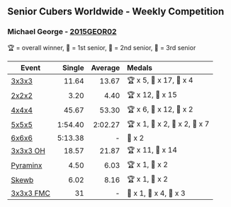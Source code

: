 ## Senior Cubers Worldwide - Weekly Competition
### Michael George - [2015GEOR02](https://www.worldcubeassociation.org/persons/2015GEOR02)

🏆 = overall winner, 🥇 = 1st senior, 🥈 = 2nd senior, 🥉 = 3rd senior

| Event | Single | Average | Medals |
| -- | --: | --: | :-- |
| [3x3x3](michael_george/333.md) | 11.64 | 13.67 | 🏆 x 5, 🥇 x 17, 🥈 x 4 |
| [2x2x2](michael_george/222.md) | 3.20 | 4.40 | 🏆 x 12, 🥇 x 15 |
| [4x4x4](michael_george/444.md) | 45.67 | 53.30 | 🏆 x 6, 🥇 x 12, 🥈 x 2 |
| [5x5x5](michael_george/555.md) | 1:54.40 | 2:02.27 | 🏆 x 1, 🥇 x 2, 🥈 x 2, 🥉 x 7 |
| [6x6x6](michael_george/666.md) | 5:13.38 | - | 🥉 x 2 |
| [3x3x3 OH](michael_george/333oh.md) | 18.57 | 21.87 | 🏆 x 11, 🥇 x 14 |
| [Pyraminx](michael_george/pyram.md) | 4.50 | 6.03 | 🏆 x 1, 🥇 x 2 |
| [Skewb](michael_george/skewb.md) | 6.02 | 8.16 | 🏆 x 1, 🥇 x 2 |
| [3x3x3 FMC](michael_george/333fm.md) | 31 | - | 🥇 x 1, 🥈 x 4, 🥉 x 3 |

<!-- Global site tag (gtag.js) - Google Analytics -->
<script async src="https://www.googletagmanager.com/gtag/js?id=UA-86348435-3"></script>
<script>window.dataLayer = window.dataLayer || []; function gtag() {dataLayer.push(arguments);} gtag('js', new Date()); gtag('config', 'UA-86348435-3');</script>
